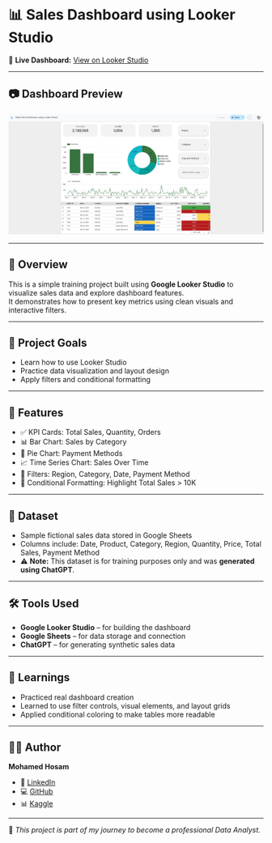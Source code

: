 
# 📊 Sales Dashboard using Looker Studio

🔗 **Live Dashboard:** [View on Looker Studio](https://lookerstudio.google.com/reporting/7fc077a8-9d61-4102-88df-f5c24e98eea2)

---

## 📷 Dashboard Preview

![Dashboard Screenshot](https://github.com/mohamedhosam4/sales-dashboard-looker/blob/main/1.png)

---

## 📌 Overview

This is a simple training project built using **Google Looker Studio** to visualize sales data and explore dashboard features.  
It demonstrates how to present key metrics using clean visuals and interactive filters.

---

## 🎯 Project Goals

- Learn how to use Looker Studio  
- Practice data visualization and layout design  
- Apply filters and conditional formatting  

---

## 🧩 Features

- ✅ KPI Cards: Total Sales, Quantity, Orders  
- 📊 Bar Chart: Sales by Category  
- 🧁 Pie Chart: Payment Methods  
- 📈 Time Series Chart: Sales Over Time  
- 🎯 Filters: Region, Category, Date, Payment Method  
- 🎨 Conditional Formatting: Highlight Total Sales > 10K  

---

## 📁 Dataset

- Sample fictional sales data stored in Google Sheets  
- Columns include: Date, Product, Category, Region, Quantity, Price, Total Sales, Payment Method  
- ⚠️ **Note:** This dataset is for training purposes only and was **generated using ChatGPT**.

---

## 🛠️ Tools Used

- **Google Looker Studio** – for building the dashboard  
- **Google Sheets** – for data storage and connection  
- **ChatGPT** – for generating synthetic sales data  

---

## 🧠 Learnings

- Practiced real dashboard creation  
- Learned to use filter controls, visual elements, and layout grids  
- Applied conditional coloring to make tables more readable  

---

## 👨‍💻 Author

**Mohamed Hosam**

- 🔗 [LinkedIn](https://linkedin.com/in/mohamed-hosam-ai)  
- 💻 [GitHub](https://github.com/mohamedhosam4)  
- 📊 [Kaggle](https://www.kaggle.com/mohamedhosamothman)

---

📌 *This project is part of my journey to become a professional Data Analyst.*
